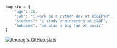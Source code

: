 ```python
augusto = {
    "age": 26,
    "job": "i work as a python dev at OSDEPYM",
    "studies": "i study engineering at UADE",
    "hobbies": "im also a big fan of music"
}
```
[![Anurag's GitHub stats](https://github-readme-stats.vercel.app/api?username=augustocarmona)](https://github.com/anuraghazra/github-readme-stats)

